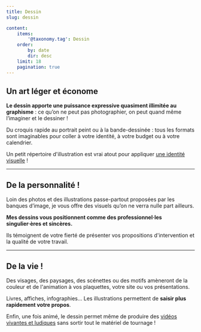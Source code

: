 ```yaml
---
title: Dessin
slug: dessin

content:
    items:
        '@taxonomy.tag': Dessin
    order:
        by: date
        dir: desc
    limit: 18
    pagination: true
---
```


## Un art léger et économe

<div class="message is-success mt-5">
<div class="message-body">
<strong>Le dessin apporte une puissance expressive quasiment illimitée au graphisme</strong> : ce qu’on ne peut pas photographier, on peut quand même l’imaginer et le dessiner !
</div>
</div>

Du croquis rapide au portrait peint ou à la bande-dessinée : tous les formats sont imaginables pour coller à votre identité, à votre budget ou à votre calendrier.

Un petit répertoire d'illustration est vrai atout pour appliquer [une identité visuelle](../graphisme/) !

---

## De la personnalité !

Loin des photos et des illustrations passe-partout proposées par les banques d’image, je vous offre des visuels qu’on ne verra nulle part ailleurs.

<div class="message is-warning mt-5">
<div class="message-body">
<strong>Mes dessins vous positionnent comme des professionnel·les singulier·ères et sincères.</strong>
</div>
</div>

Ils témoignent de votre fierté de présenter vos propositions d'intervention et la qualité de votre travail.

---

## De la vie !

Des visages, des paysages, des scénettes ou des motifs amèneront de la couleur et de l'animation à vos plaquettes, votre site ou vos présentations.

<div class="message is-success mt-5">
<div class="message-body">
Livres, affiches, infographies… Les illustrations permettent de <strong>saisir plus rapidement votre propos</strong>.
</div>
</div>

Enfin, une fois animé, le dessin permet même de produire des [vidéos vivantes et ludiques](../motion-animation/) sans sortir tout le matériel de tournage !